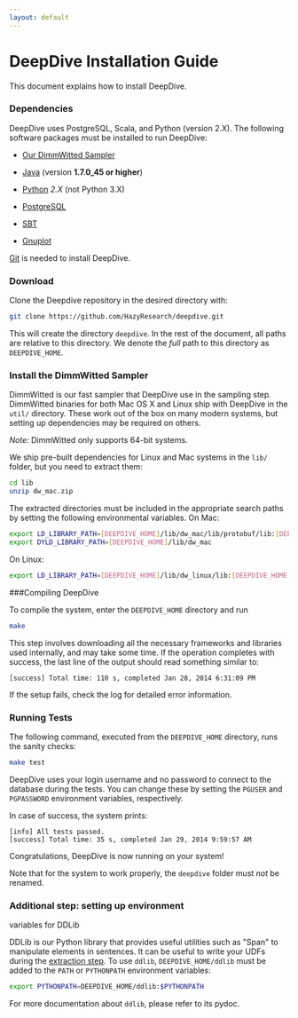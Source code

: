 ```yaml
---
layout: default
---
```


# DeepDive Installation Guide 

This document explains how to install DeepDive.

### Dependencies

DeepDive uses PostgreSQL, Scala, and Python (version 2.X). The following
software packages must be installed to run DeepDive:

- [Our DimmWitted Sampler](sampler.html)

<!-- TODO (Zifei) Do we still need to install it separately? -->

- [Java](http://www.oracle.com/technetwork/java/javase/downloads/jre7-downloads-1880261.html)
  (version **1.7.0_45 or higher**)

- [Python](http://www.python.org/getit/) *2.X* (not Python 3.X)
- [PostgreSQL](http://wiki.postgresql.org/wiki/Detailed_installation_guides)
- [SBT](http://www.scala-sbt.org/release/tutorial/Setup.html)
- [Gnuplot](http://www.gnuplot.info/)

[Git](http://git-scm.com/book/en/Getting-Started-Installing-Git) is needed to
install DeepDive. 

### Download 

Clone the Deepdive repository in the desired directory with:     

```bash
git clone https://github.com/HazyResearch/deepdive.git
```

This will create the directory `deepdive`. In the rest of the document, all
paths are relative to this directory. We denote the *full* path to this
directory as `DEEPDIVE_HOME`.

### <a name="sampler" href="#"></a> Install the DimmWitted Sampler

<!-- TODO (Ce) What of the following is needed? -->
DimmWitted is our fast sampler that DeepDive use in the sampling step.
DimmWitted binaries for both Mac OS X and Linux ship with DeepDive in the
`util/` directory. These work out of the box on many modern systems, but setting
up dependencies may be required on others.

*Note:* DimmWitted only supports 64-bit systems. 

We ship pre-built dependencies for Linux and Mac systems in the `lib/` folder,
but you need to extract them:

```bash
cd lib
unzip dw_mac.zip
```

The extracted directories must be included in the appropriate search paths by
setting the following environmental variables. On Mac:
  
```bash
export LD_LIBRARY_PATH=[DEEPDIVE_HOME]/lib/dw_mac/lib/protobuf/lib:[DEEPDIVE_HOME]/lib/dw_mac/lib
export DYLD_LIBRARY_PATH=[DEEPDIVE_HOME]/lib/dw_mac
```

On Linux:
  
```bash
export LD_LIBRARY_PATH=[DEEPDIVE_HOME]/lib/dw_linux/lib:[DEEPDIVE_HOME]/lib/dw_linux/lib64
```
 
###Compiling DeepDive

To compile the system, enter the `DEEPDIVE_HOME` directory and run 

```bash
make
```

This step involves downloading all the necessary frameworks and libraries used
internally, and may take some time. If the operation completes with success, the
last line of the output should read something similar to: 

    [success] Total time: 110 s, completed Jan 28, 2014 6:31:09 PM

<!-- TODO (Zifei) Nobu said that this message is hard to find. Check what we can
do about this. -->

If the setup fails, check the log for detailed error information.

<!-- TODO (Zifei) Where is this error log ? -->

<!-- TODO (Ce) Nobu said he got [warn] messages during the setup. What shall we
tell the users? to ignore them? -->

### Running Tests

The following command, executed from the `DEEPDIVE_HOME` directory, runs the
sanity checks:

```bash
make test
```
DeepDive uses your login username and no password to connect to the database
during the tests. You can change these by setting the `PGUSER` and
`PGPASSWORD` environment variables, respectively.

<!-- TODO (Zifei) Explain how -->

In case of success, the system prints:
  
    [info] All tests passed.
    [success] Total time: 35 s, completed Jan 29, 2014 9:59:57 AM

<!-- TODO (Zifei) Check that this is actually what is printed -->

Congratulations, DeepDive is now running on your system!

Note that for the system to work properly, the `deepdive` folder must *not* be
renamed.

### <a id="ddlib" href="#"></a> Additional step: setting up environment
variables for DDLib

DDLib is our Python library that provides useful utilities such as "Span" to
manipulate elements in sentences. It can be useful to write your UDFs during the
[extraction step](overview.html#extraction). To use `ddlib`,
`DEEPDIVE_HOME/ddlib` must be added to the `PATH` or `PYTHONPATH` environment
variables:

```bash
export PYTHONPATH=DEEPDIVE_HOME/ddlib:$PYTHONPATH
```

For more documentation about `ddlib`, please refer to its pydoc.

<!-- TODO (Zifei) Explain how to access the pydoc -->

